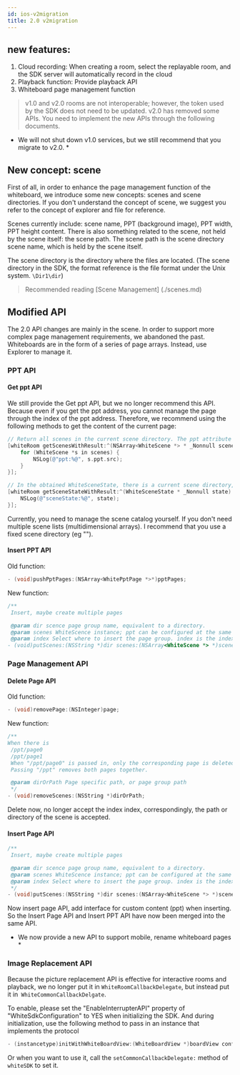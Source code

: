 ```yaml
---
id: ios-v2migration
title: 2.0 v2migration
---
```


## new features:

1. Cloud recording: When creating a room, select the replayable room, and the SDK server will automatically record in the cloud
2. Playback function: Provide playback API
3. Whiteboard page management function


> v1.0 and v2.0 rooms are not interoperable; however, the token used by the SDK does not need to be updated.
v2.0 has removed some APIs. You need to implement the new APIs through the following documents.

* We will not shut down v1.0 services, but we still recommend that you migrate to v2.0. *

## New concept: scene

First of all, in order to enhance the page management function of the whiteboard, we introduce some new concepts: scenes and scene directories.
If you don't understand the concept of scene, we suggest you refer to the concept of explorer and file for reference.

Scenes currently include: scene name, PPT (background image), PPT width, PPT height content.
There is also something related to the scene, not held by the scene itself: the scene path. The scene path is the scene directory scene name, which is held by the scene itself.

The scene directory is the directory where the files are located. (The scene directory in the SDK, the format reference is the file format under the Unix system. `\Dir1\dir`)

> Recommended reading [Scene Management] (./scenes.md)

## Modified API

The 2.0 API changes are mainly in the scene. In order to support more complex page management requirements, we abandoned the past. Whiteboards are in the form of a series of page arrays. Instead, use Explorer to manage it.

### PPT API

#### Get ppt API

We still provide the Get ppt API, but we no longer recommend this API. Because even if you get the ppt address, you cannot manage the page through the index of the ppt address. Therefore, we recommend using the following methods to get the content of the current page:

```Objective-C
// Return all scenes in the current scene directory. The ppt attribute may be empty.
[whiteRoom getScenesWithResult:^(NSArray<WhiteScene *> * _Nonnull scenes) {
    for (WhiteScene *s in scenes) {
        NSLog(@"ppt:%@", s.ppt.src);
    }
}];

// In the obtained WhiteSceneState, there is a current scene directory, a list of all scenes under the scene directory, and an index of the current scene in the scene list.
[whiteRoom getSceneStateWithResult:^(WhiteSceneState * _Nonnull state) {
    NSLog(@"sceneState:%@", state);
}];
```

Currently, you need to manage the scene catalog yourself. If you don't need multiple scene lists (multidimensional arrays). I recommend that you use a fixed scene directory (eg "\").

#### Insert PPT API

Old function:

```Objective-C
- (void)pushPptPages:(NSArray<WhitePptPage *>*)pptPages;
```

New function:

```Objective-C
/**
 Insert, maybe create multiple pages

 @param dir scence page group name, equivalent to a directory.
 @param scenes WhiteScence instance; ppt can be configured at the same time when generating WhiteScence
 @param index Select where to insert the page group. index is the index position of the new scence. If you want to put it at the end, you can pass in NSUIntegerMax.
- (void)putScenes:(NSString *)dir scenes:(NSArray<WhiteScene *> *)scenes index:(NSUInteger)index;
```

### Page Management API

#### Delete Page API

Old function:

```Objective-C
- (void)removePage:(NSInteger)page;
```

New function:

```Objective-C
/**
When there is
 /ppt/page0
 /ppt/page1
 When "/ppt/page0" is passed in, only the corresponding page is deleted.
 Passing "/ppt" removes both pages together.

 @param dirOrPath Page specific path, or page group path
 */
- (void)removeScenes:(NSString *)dirOrPath;
```

Delete now, no longer accept the index index, correspondingly, the path or directory of the scene is accepted.

#### Insert Page API

```Objective-C
/**
 Insert, maybe create multiple pages

 @param dir scence page group name, equivalent to a directory.
 @param scenes WhiteScence instance; ppt can be configured at the same time when generating WhiteScence
 @param index Select where to insert the page group. index is the index position of the new scence. If you want to put it at the end, you can    pass in NSUIntegerMax.
 */
- (void)putScenes:(NSString *)dir scenes:(NSArray<WhiteScene *> *)scenes index:(NSUInteger)index;
```

Now insert page API, add interface for custom content (ppt) when inserting. So the Insert Page API and Insert PPT API have now been merged into the same API.

* We now provide a new API to support mobile, rename whiteboard pages *

### Image Replacement API

Because the picture replacement API is effective for interactive rooms and playback, we no longer put it in `WhiteRoomCallbackDelegate`, but instead put it in` WhiteCommonCallbackDelgate`.

To enable, please set the "EnableInterrupterAPI" property of "WhiteSdkConfiguration" to YES when initializing the SDK.
And during initialization, use the following method to pass in an instance that implements the protocol

```Objective-C
- (instancetype)initWithWhiteBoardView:(WhiteBoardView *)boardView config:(WhiteSdkConfiguration *)config commonCallbackDelegate:(nullable id<WhiteCommonCallbackDelegate>)callback
```

Or when you want to use it, call the `setCommonCallbackDelegate:` method of `whiteSDK` to set it.